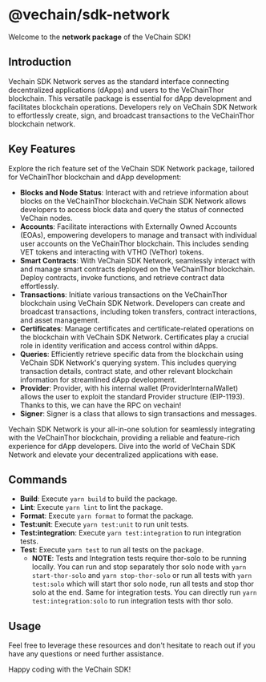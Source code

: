# @vechain/sdk-network

Welcome to the **network package** of the VeChain SDK!

## Introduction

Vechain SDK Network serves as the standard interface connecting decentralized applications (dApps) and users to the VeChainThor blockchain. This versatile package is essential for dApp development and facilitates blockchain operations. Developers rely on VeChain SDK Network to effortlessly create, sign, and broadcast transactions to the VeChainThor blockchain network.

## Key Features

Explore the rich feature set of the VeChain SDK Network package, tailored for VeChainThor blockchain and dApp development:

- **Blocks and Node Status**: Interact with and retrieve information about blocks on the VeChainThor blockchain.VeChain SDK Network allows developers to access block data and query the status of connected VeChain nodes.
- **Accounts**: Facilitate interactions with Externally Owned Accounts (EOAs), empowering developers to manage and transact with individual user accounts on the VeChainThor blockchain. This includes sending VET tokens and interacting with VTHO (VeThor) tokens.
- **Smart Contracts**: With VeChain SDK Network, seamlessly interact with and manage smart contracts deployed on the VeChainThor blockchain. Deploy contracts, invoke functions, and retrieve contract data effortlessly.
- **Transactions**: Initiate various transactions on the VeChainThor blockchain using VeChain SDK Network. Developers can create and broadcast transactions, including token transfers, contract interactions, and asset management.
- **Certificates**: Manage certificates and certificate-related operations on the blockchain with VeChain SDK Network. Certificates play a crucial role in identity verification and access control within dApps.
- **Queries**: Efficiently retrieve specific data from the blockchain using VeChain SDK Network's querying system. This includes querying transaction details, contract state, and other relevant blockchain information for streamlined dApp development.
- **Provider**: Provider, with his internal wallet (ProviderInternalWallet) allows the user to exploit the standard Provider structure (EIP-1193). Thanks to this, we can have the RPC on vechain!
- **Signer**: Signer is a class that allows to sign transactions and messages.

Vechain SDK Network is your all-in-one solution for seamlessly integrating with the VeChainThor blockchain, providing a reliable and feature-rich experience for dApp developers. Dive into the world of VeChain SDK Network and elevate your decentralized applications with ease.

## Commands

- **Build**: Execute `yarn build` to build the package.
- **Lint**: Execute `yarn lint` to lint the package.
- **Format**: Execute `yarn format` to format the package.
- **Test:unit**: Execute `yarn test:unit` to run unit tests.
- **Test:integration**: Execute `yarn test:integration` to run integration tests.
- **Test**: Execute `yarn test` to run all tests on the package.
   - **NOTE**: Tests and Integration tests require thor-solo to be running locally. You can run and stop separately thor solo node with `yarn start-thor-solo` and `yarn stop-thor-solo` or run all tests with `yarn test:solo` which will start thor solo node, run all tests and stop thor solo at the end. Same for integration tests. You can directly run `yarn test:integration:solo` to run integration tests with thor solo.

## Usage

Feel free to leverage these resources and don't hesitate to reach out if you have any questions or need further assistance.

Happy coding with the VeChain SDK!
